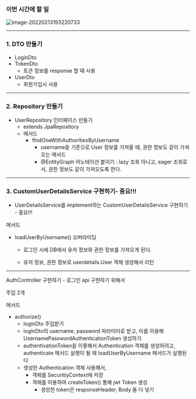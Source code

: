### 이번 시간에 할 일

![image-20220213193220733](C:\Users\4545a\AppData\Roaming\Typora\typora-user-images\image-20220213193220733.png)



---

### 1. DTO 만들기

- LoginDto
- TokenDto
  - 토큰 정보를 response 할 때 사용
- UserDto
  - 회원가입시 사용

---

### 2. Repository 만들기

- UserRepository 인터페이스 만들기
  - extends JpaRepository
  - 메서드
    - fIndOneWithAuthoritiesByUsername
      - username을 기준으로 User 정보를 가져올 때, 권한 정보도 같이 가져오는 메서드
      - @EntityGraph 어노테이션 붙이기 : lazy 조회 아니고, eager 조회로서, 권한 정보도 같이 가져오도록 한다.

---

### 3. CustomUserDetailsService 구현하기- 중요!!!

- UserDetailsService를 implement하는 CustomUserDetailsService 구현하기 - 중요!!!

메서드

- loadUserByUsername() 오버라이딩

  - 로그인 시에 DB에서 유저 정보와 권한 정보를 가져오게 된다.

  - 유저 정보, 권한 정보로 userdetails.User 객체 생성해서 리턴

---

AuthController 구현하기 - 로그인 api 구현하기 위해서



주입 2개

메서드

- authorize()
  - loginDto 주입받기
  - loginDto의 username, password 파라미터로 받고, 이를 이용해 UsernamePasswordAuthenticationToken 생성하기
  - authentivationToken을 이욯해서 Authentication 객체를 생성하려고, authenticate 메서드 실행이 될 때 loadUserByUsername 메서드가 실행된다
  - 셍성한 Authentication 객체 사용해서,
    - 객체를 SecuritiyContext에 저장
    - 객체를 이용하여 createToken() 통해 jwt Token 생성
      - 생성한 token은 responseHeader, Body 둘 다 넣기